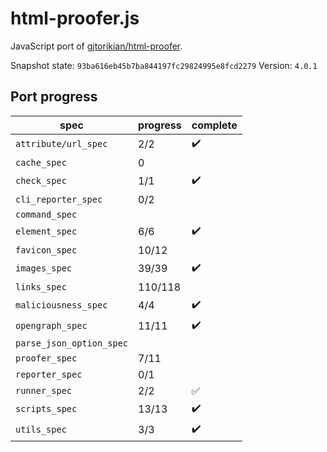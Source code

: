# html-proofer.js

JavaScript port of [gjtorikian/html-proofer](https://github.com/gjtorikian/html-proofer). 

Snapshot state: `93ba616eb45b7ba844197fc29824995e8fcd2279`
Version: `4.0.1` 

## Port progress

| spec                     | progress | complete            |
|--------------------------|----------|---------------------|
| `attribute/url_spec`     | 2/2      | :heavy_check_mark:  |
| `cache_spec`             | 0        |                     |
| `check_spec`             | 1/1      | :heavy_check_mark:  |
| `cli_reporter_spec`      | 0/2      |                     |
| `command_spec`           |          |                     |
| `element_spec`           | 6/6      | :heavy_check_mark:  |
| `favicon_spec`           | 10/12    |                     |
| `images_spec`            | 39/39    | :heavy_check_mark:  |
| `links_spec`             | 110/118  |                     |
| `maliciousness_spec`     | 4/4      | :heavy_check_mark:  |
| `opengraph_spec`         | 11/11    | :heavy_check_mark:  |
| `parse_json_option_spec` |          |                     |
| `proofer_spec`           | 7/11     |                     |
| `reporter_spec`          | 0/1      |                     |
| `runner_spec`            | 2/2      | :white_check_mark:  |
| `scripts_spec`           | 13/13    | :heavy_check_mark:  |
| `utils_spec`             | 3/3      | :heavy_check_mark:  |

